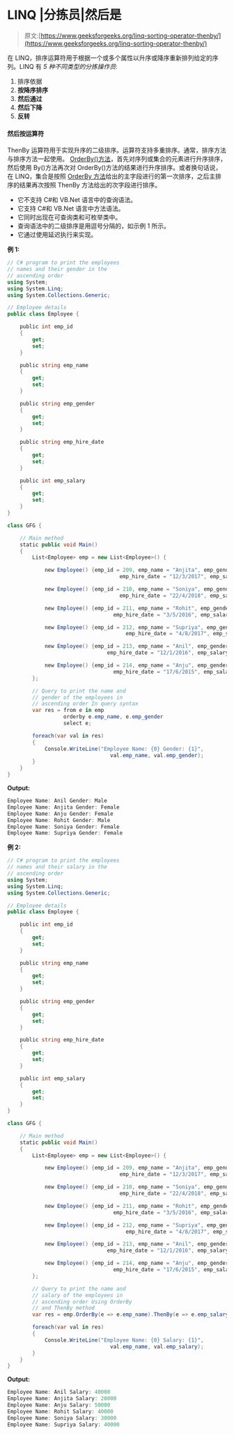 # LINQ |分拣员|然后是

> 原文:[https://www.geeksforgeeks.org/linq-sorting-operator-thenby/](https://www.geeksforgeeks.org/linq-sorting-operator-thenby/)

在 LINQ，排序运算符用于根据一个或多个属性以升序或降序重新排列给定的序列。LINQ 有 *5 种不同类型的分拣操作员*:

1.  排序依据
2.  **按降序排序**
3.  **然后通过**
4.  **然后下降**
5.  **反转**

#### 然后按运算符

ThenBy 运算符用于实现升序的二级排序。运算符支持多重排序。通常，排序方法与排序方法一起使用。 [OrderBy()方法](https://www.geeksforgeeks.org/linq-sorting-operator-orderby/)，首先对序列或集合的元素进行升序排序，然后使用 By()方法再次对 OrderBy()方法的结果进行升序排序。或者换句话说，在 LINQ，集合是按照 [OrderBy 方法](https://www.geeksforgeeks.org/linq-sorting-operator-orderby/)给出的主字段进行的第一次排序，之后主排序的结果再次按照 ThenBy 方法给出的次字段进行排序。

*   它不支持 C#和 VB.Net 语言中的查询语法。
*   它支持 C#和 VB.Net 语言中方法语法。
*   它同时出现在可查询类和可枚举类中。
*   查询语法中的二级排序是用逗号分隔的，如示例 1 所示。
*   它通过使用延迟执行来实现。

**例 1:**

```cs
// C# program to print the employees
// names and their gender in the 
// ascending order
using System;
using System.Linq;
using System.Collections.Generic;

// Employee details
public class Employee {

    public int emp_id
    {
        get;
        set;
    }

    public string emp_name
    {
        get;
        set;
    }

    public string emp_gender
    {
        get;
        set;
    }

    public string emp_hire_date
    {
        get;
        set;
    }

    public int emp_salary
    {
        get;
        set;
    }
}

class GFG {

    // Main method
    static public void Main()
    {
        List<Employee> emp = new List<Employee>() {

            new Employee() {emp_id = 209, emp_name = "Anjita", emp_gender = "Female",
                                    emp_hire_date = "12/3/2017", emp_salary = 20000},

            new Employee() {emp_id = 210, emp_name = "Soniya", emp_gender = "Female",
                                    emp_hire_date = "22/4/2018", emp_salary = 30000},

            new Employee() {emp_id = 211, emp_name = "Rohit", emp_gender = "Male",
                                  emp_hire_date = "3/5/2016", emp_salary = 40000},

            new Employee() {emp_id = 212, emp_name = "Supriya", emp_gender = "Female",
                                      emp_hire_date = "4/8/2017", emp_salary = 40000},

            new Employee() {emp_id = 213, emp_name = "Anil", emp_gender = "Male",
                                emp_hire_date = "12/1/2016", emp_salary = 40000},

            new Employee() {emp_id = 214, emp_name = "Anju", emp_gender = "Female",
                                  emp_hire_date = "17/6/2015", emp_salary = 50000},
        };

        // Query to print the name and 
        // gender of the employees in
        // ascending order In query syntax
        var res = from e in emp
                  orderby e.emp_name, e.emp_gender
                  select e;

        foreach(var val in res)
        {
            Console.WriteLine("Employee Name: {0} Gender: {1}",
                                 val.emp_name, val.emp_gender);
        }
    }
}
```

**Output:**

```cs
Employee Name: Anil Gender: Male
Employee Name: Anjita Gender: Female
Employee Name: Anju Gender: Female
Employee Name: Rohit Gender: Male
Employee Name: Soniya Gender: Female
Employee Name: Supriya Gender: Female

```

**例 2:**

```cs
// C# program to print the employees
// names and their salary in the 
// ascending order
using System;
using System.Linq;
using System.Collections.Generic;

// Employee details
public class Employee {

    public int emp_id
    {
        get;
        set;
    }

    public string emp_name
    {
        get;
        set;
    }

    public string emp_gender
    {
        get;
        set;
    }

    public string emp_hire_date
    {
        get;
        set;
    }

    public int emp_salary
    {
        get;
        set;
    }
}

class GFG {

    // Main method
    static public void Main()
    {
        List<Employee> emp = new List<Employee>() {

            new Employee() {emp_id = 209, emp_name = "Anjita", emp_gender = "Female",
                                    emp_hire_date = "12/3/2017", emp_salary = 20000},

            new Employee() {emp_id = 210, emp_name = "Soniya", emp_gender = "Female",
                                    emp_hire_date = "22/4/2018", emp_salary = 30000},

            new Employee() {emp_id = 211, emp_name = "Rohit", emp_gender = "Male",
                                  emp_hire_date = "3/5/2016", emp_salary = 40000},

            new Employee() {emp_id = 212, emp_name = "Supriya", emp_gender = "Female",
                                      emp_hire_date = "4/8/2017", emp_salary = 40000},

            new Employee() {emp_id = 213, emp_name = "Anil", emp_gender = "Male",
                                emp_hire_date = "12/1/2016", emp_salary = 40000},

            new Employee() {emp_id = 214, emp_name = "Anju", emp_gender = "Female",
                                  emp_hire_date = "17/6/2015", emp_salary = 50000},
        };

        // Query to print the name and
        // salary of the employees in 
        // ascending order Using OrderBy
        // and ThenBy method
        var res = emp.OrderBy(e => e.emp_name).ThenBy(e => e.emp_salary);

        foreach(var val in res)
        {
            Console.WriteLine("Employee Name: {0} Salary: {1}",
                                 val.emp_name, val.emp_salary);
        }
    }
}
```

**Output:**

```cs
Employee Name: Anil Salary: 40000
Employee Name: Anjita Salary: 20000
Employee Name: Anju Salary: 50000
Employee Name: Rohit Salary: 40000
Employee Name: Soniya Salary: 30000
Employee Name: Supriya Salary: 40000

```